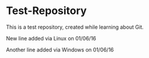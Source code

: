 # Test-Repository
This is a test repository, created while learning about Git.

New line added via Linux on 01/06/16

Another line added via Windows on 01/06/16
